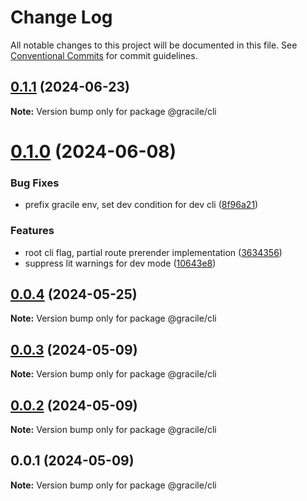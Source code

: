 # Change Log

All notable changes to this project will be documented in this file.
See [Conventional Commits](https://conventionalcommits.org) for commit guidelines.

## [0.1.1](https://github.com/gracile-web/gracile/compare/@gracile/cli@0.1.0...@gracile/cli@0.1.1) (2024-06-23)

**Note:** Version bump only for package @gracile/cli

# [0.1.0](https://github.com/gracile-web/gracile/compare/@gracile/cli@0.0.4...@gracile/cli@0.1.0) (2024-06-08)

### Bug Fixes

* prefix gracile env, set dev condition for dev cli ([8f96a21](https://github.com/gracile-web/gracile/commit/8f96a2175c6d554a9e21126bdb023248a40c5647))

### Features

* root cli flag, partial route prerender implementation ([3634356](https://github.com/gracile-web/gracile/commit/363435651773d0a98e26e1cb2f08e39163337173))
* suppress lit warnings for dev mode ([10643e8](https://github.com/gracile-web/gracile/commit/10643e81aca63b8f4bcde8d8c18c421a1f45f502))

## [0.0.4](https://github.com/gracile-web/gracile/compare/@gracile/cli@0.0.3...@gracile/cli@0.0.4) (2024-05-25)

**Note:** Version bump only for package @gracile/cli

## [0.0.3](https://github.com/gracile-web/gracile/compare/@gracile/cli@0.0.2...@gracile/cli@0.0.3) (2024-05-09)

**Note:** Version bump only for package @gracile/cli

## [0.0.2](https://github.com/gracile-web/gracile/compare/@gracile/cli@0.0.1...@gracile/cli@0.0.2) (2024-05-09)

**Note:** Version bump only for package @gracile/cli

## 0.0.1 (2024-05-09)

**Note:** Version bump only for package @gracile/cli
